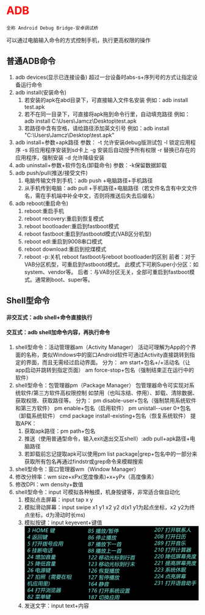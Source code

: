 # <font color=RED>ADB</font>
    全称 Android Debug Bridge-安卓调试桥
可以通过电脑输入命令的方式控制手机，执行更高权限的操作
## 普通ADB命令
1. adb devices(显示已连接设备)
   超过一台设备时abs-s+序列号的方式让指定设备运行命令
2. adb install(安装命令)
   1. 若安装的apk在abd目录下，可直接输入文件名安装
   例如：adb install test.apk
   2. 若不在同一目录下，可直接将apk拖到命令行里，自动填充路径
   例如：adb install C:\Users\Jamcz\Desktop\test.apk
   3. 若路径中含有空格，请给路径添加英文引号
   例如：adb install "C:\Users\Jamcz\Desktop\test.apk"
3. adb install+参数+apk路径
   参数：
    -t 允许安装debug版测试包
    -l 锁定应用程序
    -s 将应用程序安装到sd卡上
    -g 安装后自动授予所有权限
    -r 替换已存在的应用程序，强制安装
    -d 允许降级安装
4. adb uninstall+参数+软件包名(卸载命令)
    参数：-k保留数据卸载
5. adb push/pull(推送/接受文件)
   1. 电脑传输文件到手机：adb push +电脑路径+手机路径
   2. 从手机传到电脑：adb pull +手机路径+电脑路径（若文件名含有中文文件名，需在手机端中补全中文，否则将推送后失去后缀名）
6. adb reboot(重启命令)
    1. reboot:重启手机
    2. reboot recovery:重启到恢复模式
    3. reboot bootloader:重启到fastboot模式
    4. reboot fastboot:重启到fastbootd模式(VAB区分机型)
    5. reboot edl:重启到9008串口模式
    6. reboot download:重启到挖煤模式
    7. reboot -p:关机
   reboot fastboot与reboot bootloader的区别
   前者：对于VAB分区机型，可重启到fastbootd模式。
   此模式下可刷Super小分区：如system、vendor等。
   后者：与VAB分区无关，全部可重启到fastboot模式。通常刷boot、super等。
## Shell型命令
#### 非交互式：adb shell+命令直接执行
#### 交互式：adb shell加命令内容，再执行命令
 1. shell型命令：活动管理器am（Activity Manager）
  活动可理解为App的个界面的名称，类似Windows中的窗口Android软件可通过Activity直接跳转到指定的界面，而且无需经过启动界面。
  分为：
   am start+包名+/+活动名（让app启动并跳转到指定页面）
   am force-stop+包名（强制结束正在运行中的软件）
2. shell型命令：包管理器pm（Package Manager）
   包管理器命令可实现对系统软件/第三方软件高权限控制
   如禁用（也叫冻结、停用）、卸载、清除数据、获取权限、获取路径等。
   分为：
    pm disable-user+包名（强制禁用系统软件和第三方软件）
    pm enable+包名（启用软件）
    pm unistall--user 0+包名（卸载系统软件）
    cmd package install-existing+包名（恢复系统软件）
    提取APK：
    1. 获取apk路径：pm path+包名
    2. 推送（使用普通型命令，输入exit退出交互shell）:adb pull+apk路径+电脑路径
    3. 若卸载前忘记提取apk可以使用pm list package|grep+包名中的一部分来获取所有包名再通过findstr或grep命令来模糊搜索
3.  shell型命令：窗口管理器wm（Window Manager）
   1. 修改分辨率：wm size+xPx(宽度像素)+x+yPx（高度像素）
   2. 修改DPI：wm density+数值
4.  shell型命令：input
    可模拟各种触摸，机身按键等，非常适合做自动化
    1. 模拟点击屏幕：input tap x y
    2. 模拟滑动屏幕：input swipe x1 y1 x2 y2 d(x1 y1为起点坐标，x2 y2为终点坐标，d为滑动时长ms)
    3. 模拟按键：input keyevent+键值
    ![](2024-06-02-17-21-55.png)
    4. 发送文字：input text+内容